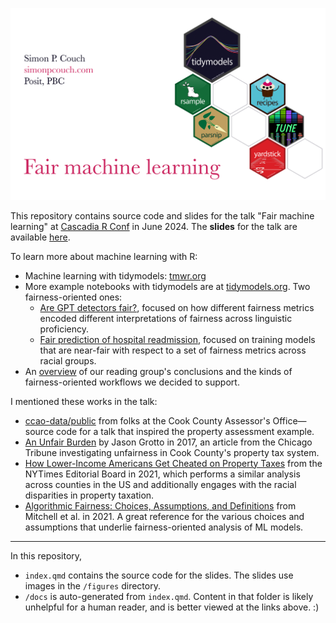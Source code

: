 ![A poster displaying the talk title, "Fair machine learning," as well as my name and website simonpcouch.com. Beside the text is a set of six hexagonal logos, showing hex stickers for selected tidymodels packages.](figures/hero.png)

This repository contains source code and slides for the talk "Fair machine learning" at [Cascadia R Conf](https://cascadiarconf.org/) in June 2024. The **slides** for the talk are available [here](https://simonpcouch.github.io/cascadia-24).

To learn more about machine learning with R:

- Machine learning with tidymodels: [tmwr.org](tmwr.org)
- More example notebooks with tidymodels are at [tidymodels.org](tidymodels.org). Two fairness-oriented ones:
  * [Are GPT detectors fair?](https://www.tidymodels.org/learn/work/fairness-detectors/), focused on how different fairness metrics encoded different interpretations of fairness across linguistic proficiency.
  * [Fair prediction of hospital readmission](https://www.tidymodels.org/learn/work/fairness-readmission/), focused on training models that are near-fair with respect to a set of fairness metrics across racial groups.
- An [overview](https://www.tidyverse.org/blog/2024/03/tidymodels-fairness/) of our reading group's conclusions and the kinds of fairness-oriented workflows we decided to support.

I mentioned these works in the talk:

* [ccao-data/public](github.com/ccao-data/public) from folks at the Cook County Assessor's Office—source code for a talk that inspired the property assessment example.
* [An Unfair Burden](https://apps.chicagotribune.com/news/watchdog/cook-county-property-tax-divide/assessments.html) by Jason Grotto in 2017, an article from the Chicago Tribune investigating unfairness in Cook County's property tax system.
* [How Lower-Income Americans Get Cheated on Property Taxes](https://www.nytimes.com/2021/04/03/opinion/sunday/property-taxes-housing-assessment-inequality.html) from the NYTimes Editorial Board in 2021, which performs a similar analysis across counties in the US and additionally engages with the racial disparities in property taxation.
* [Algorithmic Fairness: Choices, Assumptions, and Definitions](https://www.annualreviews.org/content/journals/10.1146/annurev-statistics-042720-125902) from Mitchell et al. in 2021. A great reference for the various choices and assumptions that underlie fairness-oriented analysis of ML models.

----

In this repository,

-   `index.qmd` contains the source code for the slides. The slides use images in the `/figures` directory.
-   `/docs` is auto-generated from `index.qmd`. Content in that folder is likely unhelpful for a human reader, and is better viewed at the links above. :)
